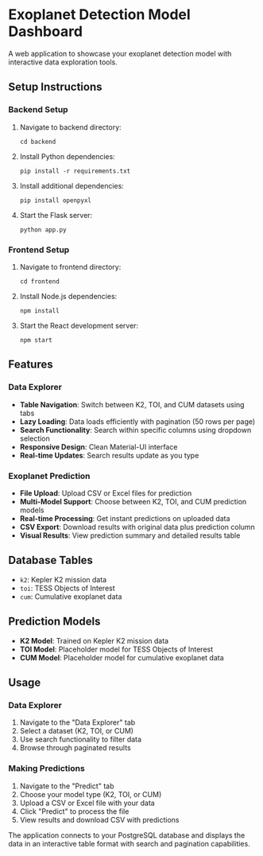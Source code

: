 # Exoplanet Detection Model Dashboard

A web application to showcase your exoplanet detection model with interactive data exploration tools.

## Setup Instructions

### Backend Setup
1. Navigate to backend directory:
   ```
   cd backend
   ```

2. Install Python dependencies:
   ```
   pip install -r requirements.txt
   ```

3. Install additional dependencies:
   ```
   pip install openpyxl
   ```

4. Start the Flask server:
   ```
   python app.py
   ```

### Frontend Setup
1. Navigate to frontend directory:
   ```
   cd frontend
   ```

2. Install Node.js dependencies:
   ```
   npm install
   ```

3. Start the React development server:
   ```
   npm start
   ```

## Features

### Data Explorer
- **Table Navigation**: Switch between K2, TOI, and CUM datasets using tabs
- **Lazy Loading**: Data loads efficiently with pagination (50 rows per page)
- **Search Functionality**: Search within specific columns using dropdown selection
- **Responsive Design**: Clean Material-UI interface
- **Real-time Updates**: Search results update as you type

### Exoplanet Prediction
- **File Upload**: Upload CSV or Excel files for prediction
- **Multi-Model Support**: Choose between K2, TOI, and CUM prediction models
- **Real-time Processing**: Get instant predictions on uploaded data
- **CSV Export**: Download results with original data plus prediction column
- **Visual Results**: View prediction summary and detailed results table

## Database Tables
- `k2`: Kepler K2 mission data
- `toi`: TESS Objects of Interest
- `cum`: Cumulative exoplanet data

## Prediction Models
- **K2 Model**: Trained on Kepler K2 mission data
- **TOI Model**: Placeholder model for TESS Objects of Interest
- **CUM Model**: Placeholder model for cumulative exoplanet data

## Usage

### Data Explorer
1. Navigate to the "Data Explorer" tab
2. Select a dataset (K2, TOI, or CUM)
3. Use search functionality to filter data
4. Browse through paginated results

### Making Predictions
1. Navigate to the "Predict" tab
2. Choose your model type (K2, TOI, or CUM)
3. Upload a CSV or Excel file with your data
4. Click "Predict" to process the file
5. View results and download CSV with predictions

The application connects to your PostgreSQL database and displays the data in an interactive table format with search and pagination capabilities.